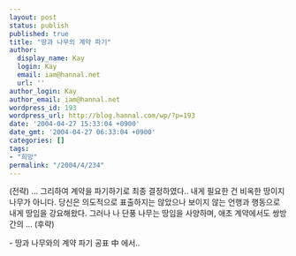 ```yaml
---
layout: post
status: publish
published: true
title: "땅과 나무의 계약 파기"
author:
  display_name: Kay
  login: Kay
  email: iam@hannal.net
  url: ''
author_login: Kay
author_email: iam@hannal.net
wordpress_id: 193
wordpress_url: http://blog.hannal.com/wp/?p=193
date: '2004-04-27 15:33:04 +0900'
date_gmt: '2004-04-27 06:33:04 +0900'
categories: []
tags:
- "희망"
permalink: "/2004/4/234"
---
```

<p>(전략) ... 그리하여 계약을 파기하기로 최종 결정하였다.. 내게 필요한 건 비옥한 땅이지 나무가 아니다. 당신은 의도적으로 표출하지는 않았으나 보이지 않는 언행과 행동으로 내게 땅임을 강요해왔다. 그러나 나 단풍 나무는 땅임을 사양하며, 애초 계약에서도 쌍방간의 ... (후략)</p>
<p>- 땅과 나무와의 계약 파기 공표 中 에서..</p>

